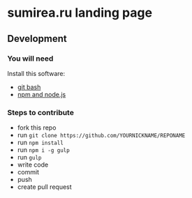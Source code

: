 # sumirea.ru landing page

## Development 

### You will need

Install this software:
* [git bash](https://git-scm.com/downloads)
* [npm and node.js](https://nodejs.org/en/)

### Steps to contribute 

* fork this repo
* run `git clone https://github.com/YOURNICKNAME/REPONAME`
* run `npm install`
* run `npm i -g gulp`
* run `gulp`
* write code
* commit
* push
* create pull request
